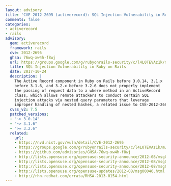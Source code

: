 ```yaml
---
layout: advisory
title: 'CVE-2012-2695 (activerecord): SQL Injection Vulnerability in Ruby on Rails'
comments: false
categories:
- activerecord
- rails
advisory:
  gem: activerecord
  framework: rails
  cve: 2012-2695
  ghsa: 76wq-xw4h-f8wj
  url: https://groups.google.com/g/rubyonrails-security/c/l4L0TEVAz1k/m/Vr84sD9B464J
  title: SQL Injection Vulnerability in Ruby on Rails
  date: 2017-10-24
  description: |
    The Active Record component in Ruby on Rails before 3.0.14, 3.1.x
    before 3.1.6, and 3.2.x before 3.2.6 does not properly implement
    the passing of request data to a where method in an ActiveRecord
    class, which allows remote attackers to conduct certain SQL
    injection attacks via nested query parameters that leverage
    improper handling of nested hashes, a related issue to CVE-2012-2661.
  cvss_v2: 7.5
  patched_versions:
  - "~> 3.0.14"
  - "~> 3.1.6"
  - ">= 3.2.6"
  related:
    url:
    - https://nvd.nist.gov/vuln/detail/CVE-2012-2695
    - https://groups.google.com/g/rubyonrails-security/c/l4L0TEVAz1k/m/Vr84sD9B464J
    - https://github.com/advisories/GHSA-76wq-xw4h-f8wj
    - http://lists.opensuse.org/opensuse-security-announce/2012-08/msg00002.html
    - http://lists.opensuse.org/opensuse-security-announce/2012-08/msg00014.html
    - http://lists.opensuse.org/opensuse-security-announce/2012-08/msg00016.html
    - http://lists.opensuse.org/opensuse-updates/2012-08/msg00046.html
    - http://rhn.redhat.com/errata/RHSA-2013-0154.html
---
```


